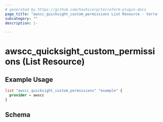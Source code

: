 ```yaml
---
# generated by https://github.com/hashicorp/terraform-plugin-docs
page_title: "awscc_quicksight_custom_permissions List Resource - terraform-provider-awscc"
subcategory: ""
description: |-
  
---
```


# awscc_quicksight_custom_permissions (List Resource)



## Example Usage

```terraform
list "awscc_quicksight_custom_permissions" "example" {
  provider = awscc
}
```

<!-- schema generated by tfplugindocs -->
## Schema
